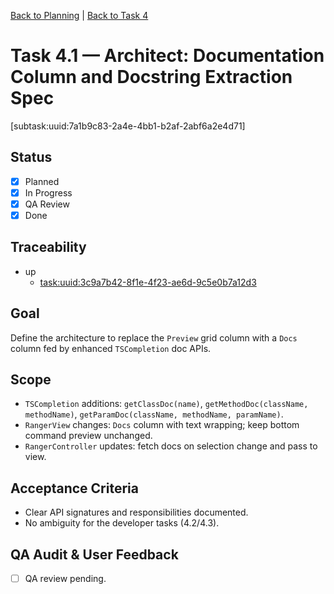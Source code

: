 [Back to Planning](./planning.md) | [Back to Task 4](./task-4.md)

# Task 4.1 — Architect: Documentation Column and Docstring Extraction Spec

[subtask:uuid:7a1b9c83-2a4e-4bb1-b2af-2abf6a2e4d71]

## Status
- [x] Planned
- [x] In Progress
- [x] QA Review
- [x] Done

## Traceability
- up
  - [task:uuid:3c9a7b42-8f1e-4f23-ae6d-9c5e0b7a12d3](./task-4.md)

## Goal
Define the architecture to replace the `Preview` grid column with a `Docs` column fed by enhanced `TSCompletion` doc APIs.

## Scope
- `TSCompletion` additions: `getClassDoc(name)`, `getMethodDoc(className, methodName)`, `getParamDoc(className, methodName, paramName)`.
- `RangerView` changes: `Docs` column with text wrapping; keep bottom command preview unchanged.
- `RangerController` updates: fetch docs on selection change and pass to view.

## Acceptance Criteria
- Clear API signatures and responsibilities documented.
- No ambiguity for the developer tasks (4.2/4.3).

## QA Audit & User Feedback
- [ ] QA review pending.


